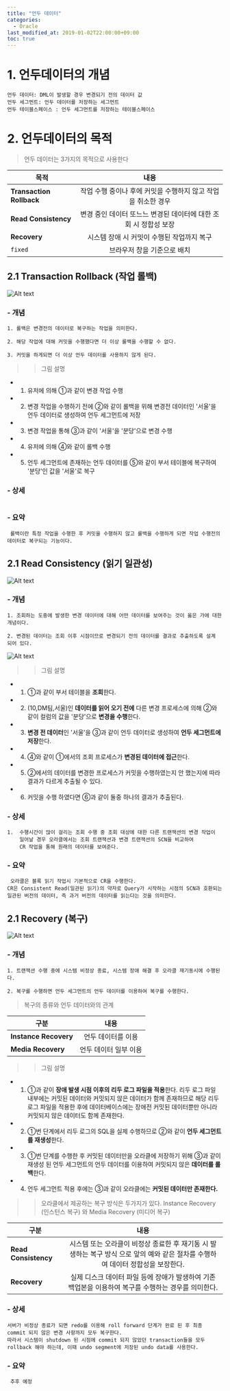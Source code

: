 ```yaml
---
title: "언두 데이터"
categories: 
  - Oracle
last_modified_at: 2019-01-02T22:00:00+09:00
toc: true
---
```


# 1. 언두데이터의 개념
```
언두 데이터: DML이 발생할 경우 변경되기 전의 데이터 값
언두 세그먼트: 언두 데이터를 저장하는 세그먼트
언두 테이블스페이스 : 언두 세그먼트를 저장하는 테이블스페이스
```

# 2. 언두데이터의 목적
> 언두 데이터는 3가지의 목적으로 사용한다

| 목적 | 내용 |
|---|:---:|
| **Transaction Rollback** | 작업 수행 중이나 후에 커밋을 수행하지 않고 작업을 취소한 경우 |  
| **Read Consistency** | 변경 중인 데이터 또느느 변경된 데이터에 대한 조회 시 정합성 보장 |  
| **Recovery** | 시스템 장애 시 커밋이 수행된 작업까지 복구 |  
| `fixed` | 브라우저 창을 기준으로 배치 |  

## 2.1 Transaction Rollback (작업 롤백)
![Alt text](/assets/images/Undo1.png "Oracle 12c")
### - 개념
```
1. 롤백은 변경전의 데이터로 복구하는 작업을 의미한다.

2. 해당 작업에 대해 커밋을 수행했다면 더 이상 롤백을 수행할 수 없다.

3. 커밋을 하게되면 더 이상 언두 데이터를 사용하지 않게 된다.
```
>> 그림 설명
* 1. 유저에 의해 ①과 같이 변경 작업 수행
* 2. 변경 작업을 수행하기 전에 ②와 같이 롤백을 위해 변경전 데이터인 '서울'을 언두 데이터로 생성하여 언두 세그먼트에 저장
* 3. 변경 작업을 통해 ③과 같이 '서울'을 '분당'으로 변경 수행
* 4. 유저에 의해 ④와 같이 롤백 수행
* 5. 언두 세그먼트에 존재하는 언두 데이터를 ⑤와 같이 부서 테이블에 복구하여 '분당'인 값을 '서울'로 복구

### - 상세
```
```
### - 요약
```
 롤백이란 특정 작업을 수행한 후 커밋을 수행하지 않고 롤백을 수행하게 되면 작업 수행전의 데이터로 복구되는 기능이다. 
```

## 2.1 Read Consistency (읽기 일관성)
![Alt text](/assets/images/undo2.png "Oracle 12c")

### - 개념
```
1. 조회하는 도중에 발생한 변경 데이터에 대해 어떤 데이터를 보여주는 것이 옳은 가에 대한 개념이다.

2. 변경된 데이터는 조회 이후 시점이므로 변경되기 전의 데이터를 결과로 추출하도록 설계 되어 있다. 
```
![Alt text](/assets/images/undo3.png "Oracle 12c")
>> 그림 설명
* 1. ①과 같이 부서 테이블을 **조회**한다.
* 2. (10,DM팀,서울)인 **데이터를 읽어 오기 전에** 다른 변경 프로세스에 의해 ②와 같이 컬럼의 값을 '분당'으로 **변경을 수행**한다.
* 3. **변경 전 데이터**인 '서울'을 ③과 같이 언두 데이터로 생성하여 **언두 세그먼트에 저장**한다.
* 4. ④와 같이 ①에서의 조회 프로세스가 **변경된 데이터에 접근**한다. 
* 5. ②에서의 데이터를 변경한 프로세스가 커밋을 수행하였는지 안 했는지에 따라 결과가 다르게 추출될 수 있다.
* 6. 커밋을 수행 하였다면 ⑥과 같이 둘중 하나의 결과가 추출된다.

### - 상세
```
1.  수행시간이 많이 걸리는 조회 수행 중 조회 대상에 대한 다른 트랜잭션의 변경 작업이 
    일어날 경우 오라클에서는 조회 트랜잭션과 변경 트랜잭션의 SCN을 비교하여
    CR 작업을 통해 원래의 데이터를 보여준다.
```
### - 요약
```
 오라클은 블록 읽기 작업시 기본적으로 CR을 수행한다.
CR은 Consistent Read(일관된 읽기)의 약자로 Query가 시작하는 시점의 SCN과 호환되는 일관된 버전의 데이터, 즉 과거 버전의 데이터를 읽는다는 것을 의미한다.
```

## 2.1 Recovery (복구)
![Alt text](/assets/images/undo4.png "Oracle 12c")
### - 개념
```
1. 트랜잭션 수행 중에 시스템 비정상 종료, 시스템 장애 해결 후 오라클 재기동시에 수행된다. 

2. 복구를 수행하면 언두 세그먼트의 언두 데이터를 이용하여 복구를 수행한다.
```
> 복구의 종류와 언두 데이터와의 관계

| 구분 | 내용 |
|---|:---:|
| **Instance Recovery** | 언두 데이터를 이용 |  
| **Media Recovery** | 언두 데이터 일부 이용 |  
>> 그림 설명
* 1. ①과 같이 **장애 발생 시점 이후의 리두 로그 파일을 적용**한다. 리두 로그 파일 내부에는 커밋된 데이터와 
     커밋되지 않은 데이터가 함께 존재하므로 해당 리두 로그 파일을 적용한 후에 데이터베이스에는 
     장애전 커밋된 데이터뿐만 아니라 커밋되지 않은 데이터도 함께 존재한다.
* 2. ①번 단계에서 리두 로그의 SQL을 실제 수행하므로 ②와 같이 **언두 세그먼트를 재생성**한다.
* 3. ①번 단계를 수행한 후 커밋된 데이터만을 오라클에 저장하기 위해 ③과 같이 재생성 된 언두 세그먼트의 언두 데이터를 이용하여 커밋되지 않은 **데이터를 롤백**한다.
* 4. 언두 세그먼트 적용 후에는 ③과 같이 오라클에는 **커밋된 데이터만 존재한다.**


>> 오라클에서 제공하는 복구 방식은 두가지가 있다.
>> Instance Recovery (인스턴스 복구) 와 Media Recovery (미디어 복구)

| 구분 | 내용 |
|---|:---:|
| **Read Consistency** | 시스템 또는 오라클이 비정상 종료한 후 재기동 시 발생하는 복구 방식 으로 앞의 예와 같은 절차를 수행하여 데이터 정합성을 보장한다. |  
| **Recovery** | 실제 디스크 데이터 파일 등에 장애가 발생하여 기존 백업본을 이용하여 복구를 수행하는 경우를 의미한다. |  


### - 상세
```
서버가 비정상 종료가 되면 redo를 이용해 roll forward 단계가 완료 된 후 최종 commit 되지 않은 변경 사항까지 모두 복구한다. 
따라서 시스템이 shutdown 된 시점에 commit 되지 않았던 transaction들을 모두 rollback 해야 하는데, 이때 undo segment에 저장된 undo data를 사용한다.
```
### - 요약
```
 추후 예정
```